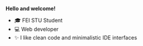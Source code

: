 **Hello and welcome!**  

- 🎓 FEI STU Student
- 💻 Web developer
- ✨ I like clean code and minimalistic IDE interfaces  

